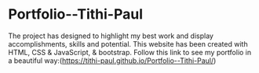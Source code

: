 # Portfolio--Tithi-Paul
The project has designed to highlight my best work and display accomplishments, skills and potential. This website has been created with HTML, CSS & JavaScript, & bootstrap. Follow this link to see my portfolio in a beautiful way:(https://tithi-paul.github.io/Portfolio--Tithi-Paul/)
